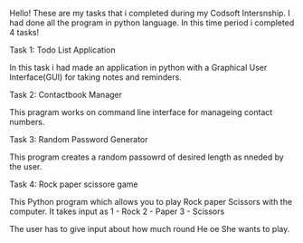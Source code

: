 Hello! These are my tasks that i completed during my Codsoft Intersnship.
I had done all the program in python language.
In this time period i completed 4 tasks!

Task 1: Todo List Application

In this task i had made an application in python with a Graphical User Interface(GUI) for taking notes and reminders.
  
Task 2: Contactbook Manager
  
  This pragram works on command line interface for manageing contact numbers.
  
Task 3: Random Password Generator
  
  This program creates a random passowrd of desired length as nneded by the user.

Task 4: Rock paper scissore game
  
  This Python program which allows you to play Rock paper Scissors with the computer.
  It takes input as 1 - Rock
                    2 - Paper
                    3 - Scissors

  The user has to give input about how much round He oe She wants to play.
